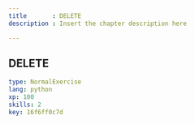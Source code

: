 ```yaml
---
title       : DELETE
description : Insert the chapter description here

---
```

## DELETE

```yaml
type: NormalExercise
lang: python
xp: 100
skills: 2
key: 16f6ff0c7d

```
